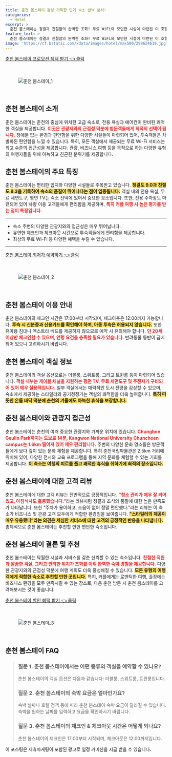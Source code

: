 ```yaml
---
title: 춘천 봄스테이 감성 가득한 인기 숙소 완벽 분석!
categories:
  - Hotel
excerpt: >
  춘천 봄스테이는 청결과 친절함의 완벽한 조화! 무료 WiFi와 모던한 시설이 마련된 이 호텔에서 편안한 휴식을 즐기세요. 주변 명소도 가까워 여행의 즐거움이 UP!
feature_text: >
  춘천 봄스테이는 청결과 친절함의 완벽한 조화! 무료 WiFi와 모던한 시설이 마련된 이 호텔에서 편안한 휴식을 즐기세요. 주변 명소도 가까워 여행의 즐거움이 UP!
image: 'https://cf.bstatic.com/xdata/images/hotel/max500/298624619.jpg?k=eb3df6ca1ecfffe8cd8a74972e665b4b2728dfc23dc366cc7216a077baf396a9&o=&hp=1'
---
```


<p><a class="modoo-button" href="https://tinyurl.com/2acolmcf" rel="nofollow noopener">춘천 봄스테이 프로모션 혜택 받기 👈 클릭</a></p><br/>
<figure class="image"><img alt="춘천 봄스테이_1" src="https://cf.bstatic.com/xdata/images/hotel/max1024x768/198179095.jpg?k=045ebd9f7fba37e9761a66a49dd35563e05356c25cc02cf9626e9242cab27fe1&amp;o=&amp;hp=1"/></figure><br/>
<h2 id="춘천_봄스테이_소개">춘천 봄스테이 소개</h2>
<p>춘천 봄스테이는 춘천의 중심에 위치한 고급 숙소로, 전용 욕실과 에어컨이 완비된 쾌적한 객실을 제공합니다. <b><span style="color: #ee2323;">이곳은 관광지와의 근접성 덕분에 방문객들에게 최적의 선택이 됩니다.</span></b> 장애물 없는 환경과 편안함을 위한 다양한 시설들이 마련되어 있어, 투숙객들은 차별화된 편안함을 느낄 수 있습니다. 특히, 모든 객실에서 제공되는 무료 Wi-Fi 서비스는 최고 수준의 접근성을 제공합니다. 관광, 비즈니스 여행 등을 목적으로 하는 다양한 유형의 여행자들을 위해 아늑하고 친근한 분위기를 제공합니다.</p>
<h2 id="춘천_봄스테이_특징">춘천 봄스테이의 주요 특징</h2>
<p>춘천 봄스테이는 편리한 입지와 다양한 시설들로 주목받고 있습니다. <b><span style="background-color: #ffe066;">청결도 9.0과 친절도 9.3을 기록하여 숙소의 품질이 뛰어나다는 점이 입증됩니다.</span></b> 객실 내의 전용 욕실, 무료 세면도구, 평면 TV는 숙소 선택에 있어서 중요한 요소입니다. 또한, 전용 주차장도 마련되어 있어 차량 이용 고객들에게 편리함을 제공하며, <b><span style="color: #ee2323;">특히 커플 여행 시 높은 평가를 받는 점이 특징입니다.</span></b></p>
<hr/>
<ul>
<li>숙소 주변의 다양한 관광지와의 접근성은 매우 뛰어납니다.</li>
<li>유연한 체크인과 체크아웃 시간으로 투숙객들에게 편리함을 제공합니다.</li>
<li>최상의 무료 Wi-Fi 등 다양한 혜택을 누릴 수 있습니다.</li>
</ul>
<hr/>
<p><a class="modoo-button" href="https://tinyurl.com/2acolmcf" rel="nofollow noopener">춘천 봄스테이 최저가 예약하기 👈 클릭</a></p><br/>
<figure class="image"><img alt="춘천 봄스테이_2" src="https://cf.bstatic.com/xdata/images/hotel/max500/298624619.jpg?k=eb3df6ca1ecfffe8cd8a74972e665b4b2728dfc23dc366cc7216a077baf396a9&amp;o=&amp;hp=1"/></figure><br/>
<h2 id="춘천_봄스테이_이용안내">춘천 봄스테이 이용 안내</h2>
<p>춘천 봄스테이의 체크인 시간은 17:00부터 시작되며, 체크아웃은 12:00까지 가능합니다. <b><span style="background-color: #ffe066;">투숙 시 신분증과 신용카드를 확인해야 하며, 아동 투숙은 허용되지 않습니다.</span></b> 또한 유아용 침대나 엑스트라 베드를 제공하지 않으므로 예약 시 유의해야 합니다. <b><span style="color: #ee2323;">만 20세 이상만 체크인할 수 있으며, 연령 요건을 충족할 필요가 있습니다.</span></b> 반려동물 동반이 금지되어 있으니 고려하시기 바랍니다.</p>
<h2 id="춘천_봄스테이_객실_정보">춘천 봄스테이 객실 정보</h2>
<p>춘천 봄스테이의 객실 옵션으로는 더블룸, 스위트룸, 그리고 트윈룸 등이 마련되어 있습니다. <b><span style="color: #ee2323;">객실 내부는 케이블 채널을 지원하는 평면 TV, 무료 세면도구 및 주전자가 구비되어 있어 매우 실용적입니다.</span></b> 일부 객실에서는 매력적인 도시 전망을 감상할 수 있으며, 숙소에서 제공하는 스타일러와 공기청정기는 객실의 쾌적함을 더욱 높여줍니다. <b><span style="background-color: #ffe066;">특히 따뜻한 온돌 바닥 덕분에 춘천의 겨울에도 아늑한 휴식을 보장합니다.</span></b></p>
<h2 id="춘천_봄스테이_관광지와의_접근성">춘천 봄스테이와 관광지 접근성</h2>
<p>춘천 봄스테이는 춘천의 여러 중요한 관광지와 가까운 위치에 있습니다. <b><span style="color: #ee2323;">Chunghon Geulin Park까지는 도보로 14분, Kangwon National University Chunchoen campus는 1.6km 떨어져 있어 매우 편리합니다.</span></b> 주변의 다양한 문화 명소들은 방문객들에게 보다 깊이 있는 문화 체험을 제공합니다. 특히 춘천국립박물관은 2.5km 거리에 위치해 있어, 다양한 전시와 교육 프로그램을 통해 지역 문화를 체험할 수 있는 기회를 제공합니다. <b><span style="background-color: #ffe066;">이 숙소는 여행의 피로를 풀고 쾌적한 휴식을 취하기에 최적의 장소입니다.</span></b></p>
<h2 id="춘천_봄스테이_고객_리뷰">춘천 봄스테이에 대한 고객 리뷰</h2>
<p>춘천 봄스테이에 대한 고객 리뷰는 전반적으로 긍정적입니다. <b><span style="color: #ee2323;">“청소 관리가 매우 잘 되어있고, 아침식사도 훌륭했습니다.”</span></b>라는 리뷰처럼 청결과 조식의 품질에 대한 높은 만족도가 나타납니다. 또한 “주차가 용이하고, 소음이 없어 정말 편안했다.”라는 리뷰는 이 숙소가 비즈니스 및 관광 고객 모두에게 적합한 환경임을 보여줍니다. <b><span style="background-color: #ffe066;">"스타일러의 제공이 매우 유용했다”라는 의견은 세심한 서비스에 대한 고객의 긍정적인 반응을 나타냅니다.</span></b> 총체적으로 춘천 봄스테이는 추천할 만한 편안한 숙소입니다.</p>
<h2 id="춘천_봄스테이_결론">춘천 봄스테이 결론 및 추천</h2>
<p>춘천 봄스테이는 탁월한 시설과 서비스를 갖춘 신뢰할 수 있는 숙소입니다. <b><span style="color: #ee2323;">친절한 직원과 깔끔한 객실, 그리고 편리한 위치가 조화를 이뤄 완벽한 숙박 경험을 제공합니다.</span></b> 다양한 관광지와의 근접성 덕분에 여행 계획도 더욱 풍성해질 수 있습니다. <b><span style="background-color: #ffe066;">모든 유형의 여행객에게 적합한 숙소로 추천할 만한 곳입니다.</span></b> 특히, 커플에게는 로맨틱한 여행, 출장에는 비즈니스 환경을 모두 만족시킬 수 있는 장소로, 다음 춘천 방문 시 춘천 봄스테이를 고려해보시는 것이 좋습니다.</p>
<p><a class="modoo-button" href="https://tinyurl.com/2acolmcf" rel="nofollow noopener">춘천 봄스테이 할인 혜택 받기 👈 클릭</a></p><br>

<figure class="image"><img src="https://cf.bstatic.com/xdata/images/hotel/max500/286251035.jpg?k=fbef513b729c842da7040e1fe9168609ce6ea320a4fd51c8058bd162cb232935&o=&hp=1" alt="춘천 봄스테이_3"></figure><br>
<h2 id="춘천 봄스테이_FAQ">춘천 봄스테이 FAQ</h2>
<div itemscope="" itemtype="https://schema.org/FAQPage"> <blockquote> <div itemscope="" itemprop="mainEntity" itemtype="https://schema.org/Question"> <h3 id="질문_1" itemprop="name">질문 1. 춘천 봄스테이에서는 어떤 종류의 객실을 예약할 수 있나요?</h3> <div itemscope="" itemprop="acceptedAnswer" itemtype="https://schema.org/Answer"> <span itemprop="text"> <p>춘천 봄스테이의 객실 옵션은 다음과 같습니다: 더블룸, 스위트룸, 트윈룸입니다.</p> </span> </div> </div> <div itemscope="" itemprop="mainEntity" itemtype="https://schema.org/Question"> <h3 id="질문_2" itemprop="name">질문 2. 춘천 봄스테이의 숙박 요금은 얼마인가요?</h3> <div itemscope="" itemprop="acceptedAnswer" itemtype="https://schema.org/Answer"> <span itemprop="text"> <p>숙박 날짜나 호텔 정책 등에 따라 춘천 봄스테이 숙박 요금이 달라질 수 있습니다. 숙박을 원하는 날짜를 입력하고 요금을 확인하시기 바랍니다.</p> </span> </div> </div> <div itemscope="" itemprop="mainEntity" itemtype="https://schema.org/Question"> <h3 id="질문_3" itemprop="name">질문 3. 춘천 봄스테이의 체크인 & 체크아웃 시간은 어떻게 되나요?</h3> <div itemscope="" itemprop="acceptedAnswer" itemtype="https://schema.org/Answer"> <span itemprop="text"> <p>춘천 봄스테이의 체크인은 17:00부터 시작되며, 체크아웃은 12:00까지입니다.</p> </span> </div> </div> </blockquote> </div><p>이 포스팅은 제휴마케팅이 포함된 광고로 일정 커미션을 지급 받을 수 있습니다.</p>

